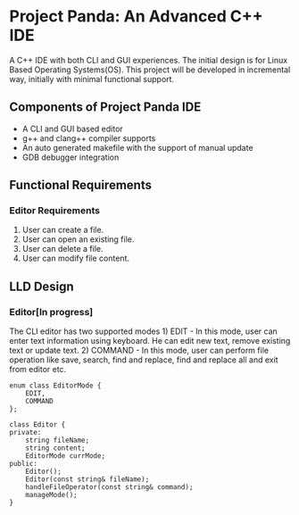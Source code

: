 # Project Panda: An Advanced C++ IDE
A C++ IDE with both CLI and GUI experiences. The initial design is for Linux 
Based Operating Systems(OS). This project will be developed in incremental 
way, initially with minimal functional support.

## Components of Project Panda IDE
- A CLI and GUI based editor
- g++ and clang++ compiler supports
- An auto generated makefile with the support of manual update
- GDB debugger integration

## Functional Requirements
### Editor Requirements
1. User can create a file.
2. User can open an existing file.
3. User can delete a file.
4. User can modify file content.

## LLD Design 
### Editor[In progress]
The CLI editor has two supported modes 1) EDIT - In this mode, user can enter 
text information using keyboard. He can edit new text, remove existing text 
or update text. 2) COMMAND - In this mode, user can perform file operation like 
save, search, find and replace, find and replace all and exit from editor etc.

```
enum class EditorMode {
    EDIT,
    COMMAND
};

class Editor {
private:
    string fileName;
    string content;
    EditorMode currMode;
public:
    Editor();
    Editor(const string& fileName);
    handleFileOperator(const string& command);
    manageMode();
}
```